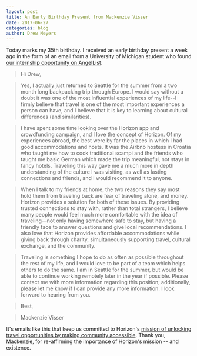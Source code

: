 ```yaml
---
layout: post
title: An Early Birthday Present from Mackenzie Visser
date: 2017-06-27
categories: blog
author: Drew Meyers
---
```

Today marks my 35th birthday. I received an early birthday present a week ago in the form of an email from a University of Michigan student who found [our internship opportunity on AngelList](https://angel.co/horizon-2/jobs/119322-growth-marketing-marketing-community-intern). 

> Hi Drew,

> Yes, I actually just returned to Seattle for the summer from a two month long backpacking trip through Europe. I would say without a doubt it was one of the most influential experiences of my life--I firmly believe that travel is one of the most important experiences a person can have, and I believe that it is key to learning about cultural differences (and similarities).

> I have spent some time looking over the Horizon app and crowdfunding campaign, and I love the concept of Horizon. Of my experiences abroad, the best were by far the places in which I had good accommodations and hosts. It was the Airbnb hostess in Croatia who taught me how to cook traditional scampi and the friends who taught me basic German which made the trip meaningful, not stays in fancy hotels. Traveling this way gave me a much more in depth understanding of the culture I was visiting, as well as lasting connections and friends, and I would recommend it to anyone.

> When I talk to my friends at home, the two reasons they say most hold them from traveling back are fear of traveling alone, and money. Horizon provides a solution for both of these issues. By providing trusted connections to stay with, rather than total strangers, I believe many people would feel much more comfortable with the idea of traveling—not only having somewhere safe to stay, but having a friendly face to answer questions and give local recommendations. I also love that Horizon provides affordable accommodations while giving back through charity, simultaneously supporting travel, cultural exchange, and the community.

> Traveling is something I hope to do as often as possible throughout the rest of my life, and I would love to be part of a team which helps others to do the same. I am in Seattle for the summer, but would be able to continue working remotely later in the year if possible. Please contact me with more information regarding this position; additionally, please let me know if I can provide any more information. I look forward to hearing from you.

> Best,

> Mackenzie Visser

It's emails like this that keep us committed to Horizon's [mission of unlocking travel opportunities by making community accessible](http://www.horizonapp.co/blog/dina-kaplan-community-accessible/). Thank you, Mackenzie, for re-affirming the importance of Horizon's mission -- and existence.